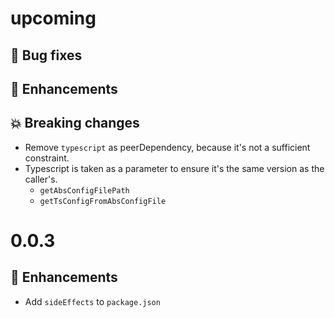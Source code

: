# upcoming

## :bug: Bug fixes

## :tada: Enhancements

## :boom: Breaking changes

- Remove `typescript` as peerDependency, because it's not a sufficient
  constraint.
- Typescript is taken as a parameter to ensure it's the same version as the
  caller's.
  - `getAbsConfigFilePath`
  - `getTsConfigFromAbsConfigFile`

# 0.0.3

## :tada: Enhancements

- Add `sideEffects` to `package.json`
